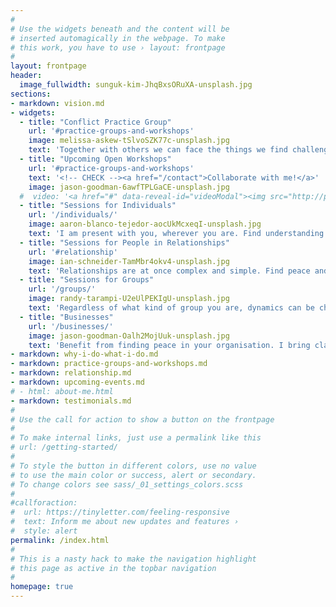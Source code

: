 ```yaml
---
#
# Use the widgets beneath and the content will be
# inserted automagically in the webpage. To make
# this work, you have to use › layout: frontpage
#
layout: frontpage
header:
  image_fullwidth: sunguk-kim-JhqBxsORuXA-unsplash.jpg
sections:
- markdown: vision.md
- widgets:
  - title: "Conflict Practice Group"
    url: '#practice-groups-and-workshops'
    image: melissa-askew-tSlvoSZK77c-unsplash.jpg
    text: 'Together with others we can face the things we find challenging and be held in presence and compassion.<br/>Every first Saturday of the month. More information and sign up <a href="https://nvc-uk.com/practice-group/conflict-facilitation-practice-group/" target="_blank">here</a>.'
  - title: "Upcoming Open Workshops"
    url: '#practice-groups-and-workshops'
    text: '<!-- CHECK --><a href="/contact">Collaborate with me!</a>'
    image: jason-goodman-6awfTPLGaCE-unsplash.jpg
  #  video: '<a href="#" data-reveal-id="videoModal"><img src="http://phlow.github.io/feeling-responsive/images/start-video-feeling-responsive-302x182.jpg" width="302" height="182" alt=""/></a>'
  - title: "Sessions for Individuals"
    url: '/individuals/'
    image: aaron-blanco-tejedor-aocUkMcxeqI-unsplash.jpg
    text: 'I am present with you, wherever you are. Find understanding and peace.'
  - title: "Sessions for People in Relationships"
    url: '#relationship'
    image: ian-schneider-TamMbr4okv4-unsplash.jpg
    text: 'Relationships are at once complex and simple. Find peace and understanding.'
  - title: "Sessions for Groups"
    url: '/groups/'
    image: randy-tarampi-U2eUlPEKIgU-unsplash.jpg
    text: 'Regardless of what kind of group you are, dynamics can be challenging. Clarity and discernment<br/> Learn to engage your own issues effectively '
  - title: "Businesses"
    url: '/businesses/'
    image: jason-goodman-Oalh2MojUuk-unsplash.jpg
    text: 'Benefit from finding peace in your organisation. I bring clarity and orientation, passing on skills and helping you navigate the most challenging situations.'
- markdown: why-i-do-what-i-do.md
- markdown: practice-groups-and-workshops.md
- markdown: relationship.md
- markdown: upcoming-events.md
# - html: about-me.html
- markdown: testimonials.md
#
# Use the call for action to show a button on the frontpage
#
# To make internal links, just use a permalink like this
# url: /getting-started/
#
# To style the button in different colors, use no value
# to use the main color or success, alert or secondary.
# To change colors see sass/_01_settings_colors.scss
#
#callforaction:
#  url: https://tinyletter.com/feeling-responsive
#  text: Inform me about new updates and features ›
#  style: alert
permalink: /index.html
#
# This is a nasty hack to make the navigation highlight
# this page as active in the topbar navigation
#
homepage: true
---
```



<!--
<div id="videoModal" class="reveal-modal large" data-reveal="">
  <div class="flex-video widescreen vimeo" style="display: block;">
    <iframe width="1280" height="720" src="https://www.youtube.com/embed/3b5zCFSmVvU" frameborder="0" allowfullscreen></iframe>
  </div>
  <a class="close-reveal-modal">&#215;</a>
</div>
-->
